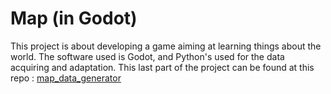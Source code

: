 # Map (in Godot)

This project is about developing a game aiming at learning things about the world.
The software used is Godot, and Python's used for the data acquiring and adaptation.
This last part of the project can be found at this repo : [map_data_generator](https://gitlab.com/malomn/map_data_generator)